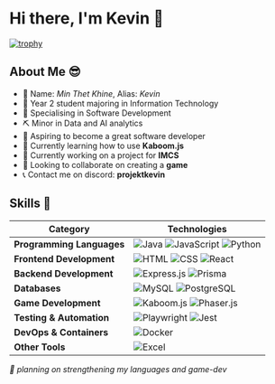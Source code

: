 # Hi there, I'm Kevin :wave:

<!--
**ProjektKevin/ProjektKevin** is a ✨ _special_ ✨ repository because its `README.md` (this file) appears on your GitHub profile.

Here are some ideas to get you started:

- 🏫 I'm currently attending Singapore Polytechnic with Information Technology major.
- 🔬 I’m currently learning advance javascript and its libraries, such as kaboom.js and express.js
- 🔭 I'm currently working on creating a zelda like game using kaboom
- 🤔 I’m looking for help with ...
- 💬 Ask me about ...
- 📫 How to reach me: ...
- 😄 Pronouns: ...
- ⚡ Fun fact: ...
-->

[![trophy](https://github-profile-trophy.vercel.app/?username=ProjektKevin)](https://github.com/ryo-ma/github-profile-trophy)

## About Me 😎
- 👀 Name: *Min Thet Khine*, Alias: *Kevin*
- 🏫 Year 2 student majoring in Information Technology
- 📗 Specialising in Software Development
- ⛏️ Minor in Data and AI analytics 
- 🔭 Aspiring to become a great software developer
- 📖 Currently learning how to use **Kaboom.js**
- 🔧 Currently working on a project for **IMCS**
- 🐺 Looking to collaborate on creating a **game**
- 📞 Contact me on discord: **projektkevin**

## Skills 💪
| **Category**            | **Technologies** |
|-------------------------|-----------------|
| **Programming Languages** | ![Java](https://img.shields.io/badge/Java-ED8B00?style=for-the-badge&logo=java&logoColor=white) ![JavaScript](https://img.shields.io/badge/JavaScript-F7DF1E?style=for-the-badge&logo=javascript&logoColor=black) ![Python](https://img.shields.io/badge/Python-3776AB?style=for-the-badge&logo=python&logoColor=white) |
| **Frontend Development** | ![HTML](https://img.shields.io/badge/HTML-E34F26?style=for-the-badge&logo=html5&logoColor=white) ![CSS](https://img.shields.io/badge/CSS-1572B6?style=for-the-badge&logo=css3&logoColor=white) ![React](https://img.shields.io/badge/React-61DAFB?style=for-the-badge&logo=react&logoColor=black) |
| **Backend Development** | ![Express.js](https://img.shields.io/badge/Express.js-404D59?style=for-the-badge&logo=express&logoColor=white) ![Prisma](https://img.shields.io/badge/Prisma-2D3748?style=for-the-badge&logo=prisma&logoColor=white)|
| **Databases** | ![MySQL](https://img.shields.io/badge/MySQL-4479A1?style=for-the-badge&logo=mysql&logoColor=white) ![PostgreSQL](https://img.shields.io/badge/PostgreSQL-336791?style=for-the-badge&logo=postgresql&logoColor=white) |
| **Game Development** | ![Kaboom.js](https://img.shields.io/badge/Kaboom.js-FC440F?style=for-the-badge) ![Phaser.js](https://img.shields.io/badge/Phaser.js-2B2B2B?style=for-the-badge) |
| **Testing & Automation** | ![Playwright](https://img.shields.io/badge/Playwright-45BA76?style=for-the-badge&logo=playwright&logoColor=white) ![Jest](https://img.shields.io/badge/Jest-C21325?style=for-the-badge&logo=jest&logoColor=white) |
| **DevOps & Containers** | ![Docker](https://img.shields.io/badge/Docker-2496ED?style=for-the-badge&logo=docker&logoColor=white) |
| **Other Tools** | ![Excel](https://img.shields.io/badge/Excel-217346?style=for-the-badge&logo=microsoft-excel&logoColor=white) |

  
*📍 planning on strengthening my languages and game-dev*
